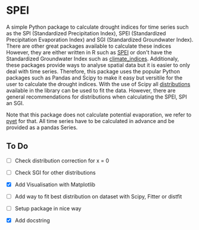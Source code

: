 # SPEI
A simple Python package to calculate drought indices for time series such as the SPI (Standardized Precipitation Index), SPEI (Standardized Precipitation Evaporation Index) and SGI (Standardized Groundwater Index). There are other great packages available to calculate these indices However, they are either written in R such as [SPEI](https://github.com/sbegueria/SPEI) or don't have the Standardized Groundwater Index such as [climate_indices](https://github.com/monocongo/climate_indices). Additionaly, these packages provide ways to analyse spatial data but it is easier to only deal with time series. Therefore, this package uses the popular Python packages such as Pandas and Scipy to make it easy but versitile for the user to calculate the drought indices. With the use of Scipy all [distributions](https://docs.scipy.org/doc/scipy/reference/stats.html) available in the library can be used to fit the data. However, there are general recommendations for distributions when calculating the SPEI, SPI an SGI.

Note that this package does not calculate potential evaporation, we refer to [pyet](https://github.com/phydrus/pyet) for that. All time series have to be calculated in advance and be provided as a pandas Series.


## To Do
- [ ] Check distribution correction for x = 0

- [ ] Check SGI for other distributions

- [x] Add Visualisation with Matplotlib

- [ ] Add way to fit best distribution on dataset with Scipy, Fitter or distfit

- [ ] Setup package in nice way

- [x] Add docstring
